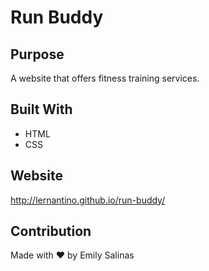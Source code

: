 # Run Buddy

## Purpose
A website that offers fitness training services.

## Built With
* HTML
* CSS

## Website
http://lernantino.github.io/run-buddy/

## Contribution
Made with ❤️ by Emily Salinas
